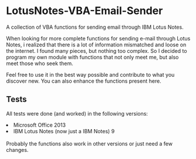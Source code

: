 # LotusNotes-VBA-Email-Sender
A collection of VBA functions for sending email through IBM Lotus Notes.

When looking for more complete functions for sending e-mail through Lotus Notes, i realized that there is a lot of information mismatched and loose on the internet.
I found many pieces, but nothing too complex. So I decided to program my own module with functions that not only meet me, but also meet those who seek them.

Feel free to use it in the best way possible and contribute to what you discover new. You can also enhance the functions present here.

<h2>Tests</h2>

All tests were done (and worked) in the following versions:

<uh>
<li>Microsoft Office 2013</li>
<li>IBM Lotus Notes (now just a IBM Notes) 9</li>
</uh>
<br>
Probably the functions also work in other versions or just need a few changes.

